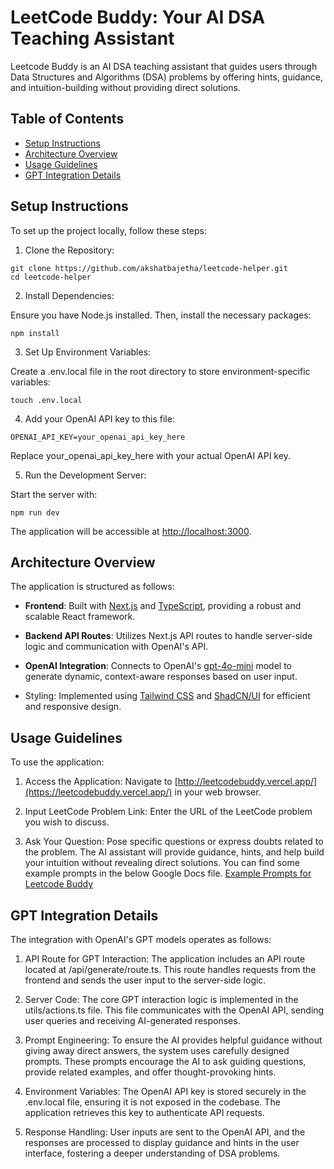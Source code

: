 # LeetCode Buddy: Your AI DSA Teaching Assistant

Leetcode Buddy is an AI DSA teaching assistant that guides users through Data Structures and Algorithms (DSA) problems by offering hints, guidance, and intuition-building without providing direct solutions.

## Table of Contents

- [Setup Instructions](#setup-instructions)
- [Architecture Overview](#architecture-overview)
- [Usage Guidelines](#usage-guidelines)
- [GPT Integration Details](#gpt-integration-details)

## Setup Instructions

To set up the project locally, follow these steps:

1. Clone the Repository:

```
git clone https://github.com/akshatbajetha/leetcode-helper.git
cd leetcode-helper
```

2. Install Dependencies:

Ensure you have Node.js installed. Then, install the necessary packages:

```
npm install
```

3. Set Up Environment Variables:

Create a .env.local file in the root directory to store environment-specific variables:

```
touch .env.local
```

4. Add your OpenAI API key to this file:

```env
OPENAI_API_KEY=your_openai_api_key_here
```

Replace your_openai_api_key_here with your actual OpenAI API key.

5. Run the Development Server:

Start the server with:

`npm run dev`

The application will be accessible at [http://localhost:3000](http://localhost:3000/).

## Architecture Overview

The application is structured as follows:

- **Frontend**: Built with [Next.js](https://nextjs.org/) and [TypeScript](https://www.typescriptlang.org/), providing a robust and scalable React framework.

- **Backend API Routes**: Utilizes Next.js API routes to handle server-side logic and communication with OpenAI's API.

- **OpenAI Integration**: Connects to OpenAI's [gpt-4o-mini](https://openai.com/index/gpt-4o-mini-advancing-cost-efficient-intelligence/) model to generate dynamic, context-aware responses based on user input.

- Styling: Implemented using [Tailwind CSS](https://tailwindcss.com/) and [ShadCN/UI](https://ui.shadcn.com/) for efficient and responsive design.

## Usage Guidelines

To use the application:

1. Access the Application:
   Navigate to [http://leetcodebuddy.vercel.app/](https://leetcodebuddy.vercel.app/) in your web browser.

2. Input LeetCode Problem Link:
   Enter the URL of the LeetCode problem you wish to discuss.

3. Ask Your Question:
   Pose specific questions or express doubts related to the problem. The AI assistant will provide guidance, hints, and help build your intuition without revealing direct solutions.
   You can find some example prompts in the below Google Docs file.
   [Example Prompts for Leetcode Buddy](https://docs.google.com/document/d/1v3iU7fjM5vBS-DPQ3PpY5GMeQRcr_BYSpV33yysLu6U/edit?usp=sharing)

## GPT Integration Details

The integration with OpenAI's GPT models operates as follows:

1. API Route for GPT Interaction:
   The application includes an API route located at /api/generate/route.ts. This route handles requests from the frontend and sends the user input to the server-side logic.

2. Server Code:
   The core GPT interaction logic is implemented in the utils/actions.ts file. This file communicates with the OpenAI API, sending user queries and receiving AI-generated responses.

3. Prompt Engineering:
   To ensure the AI provides helpful guidance without giving away direct answers, the system uses carefully designed prompts. These prompts encourage the AI to ask guiding questions, provide related examples, and offer thought-provoking hints.

4. Environment Variables:
   The OpenAI API key is stored securely in the .env.local file, ensuring it is not exposed in the codebase. The application retrieves this key to authenticate API requests.

5. Response Handling:
   User inputs are sent to the OpenAI API, and the responses are processed to display guidance and hints in the user interface, fostering a deeper understanding of DSA problems.
